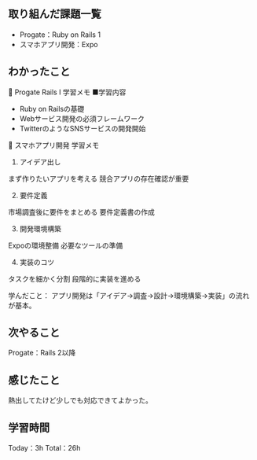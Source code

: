 ## 取り組んだ課題一覧
- Progate：Ruby on Rails 1
- スマホアプリ開発：Expo

## わかったこと

📝 Progate Rails I 学習メモ
■学習内容

- Ruby on Railsの基礎
- Webサービス開発の必須フレームワーク
- TwitterのようなSNSサービスの開発開始
 

📝 スマホアプリ開発 学習メモ
1. アイデア出し

まず作りたいアプリを考える
競合アプリの存在確認が重要

2. 要件定義

市場調査後に要件をまとめる
要件定義書の作成

3. 開発環境構築

Expoの環境整備
必要なツールの準備

4. 実装のコツ

タスクを細かく分割
段階的に実装を進める

学んだこと：
アプリ開発は「アイデア→調査→設計→環境構築→実装」の流れが基本。

## 次やること
Progate：Rails 2以降

## 感じたこと
熱出してたけど少しでも対応できてよかった。

## 学習時間

Today：3h
Total：26h